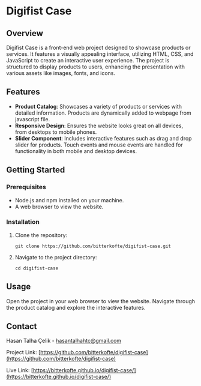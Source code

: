 # Digifist Case

## Overview

Digifist Case is a front-end web project designed to showcase products or services. It features a visually appealing interface, utilizing HTML, CSS, and JavaScript to create an interactive user experience. The project is structured to display products to users, enhancing the presentation with various assets like images, fonts, and icons.

## Features

- **Product Catalog**: Showcases a variety of products or services with detailed information. Products are dynamically added to webpage from javascript file.
- **Responsive Design**: Ensures the website looks great on all devices, from desktops to mobile phones. 
- **Slider Component**: Includes interactive features such as drag and drop slider for products. Touch events and mouse events are handled for functionality in both mobile and desktop devices.

## Getting Started

### Prerequisites

- Node.js and npm installed on your machine.
- A web browser to view the website.

### Installation

1. Clone the repository:
   ```
   git clone https://github.com/bitterkofte/digifist-case.git
   ```
2. Navigate to the project directory:
   ```
   cd digifist-case
   ```

## Usage

Open the project in your web browser to view the website. Navigate through the product catalog and explore the interactive features.

## Contact

Hasan Talha Çelik - [hasantalhahtc@gmail.com](mailto:hasantalhahtc@gmail.com)

Project Link: [https://github.com/bitterkofte/digifist-case](https://github.com/bitterkofte/digifist-case)

Live Link: [https://bitterkofte.github.io/digifist-case/](https://bitterkofte.github.io/digifist-case/)